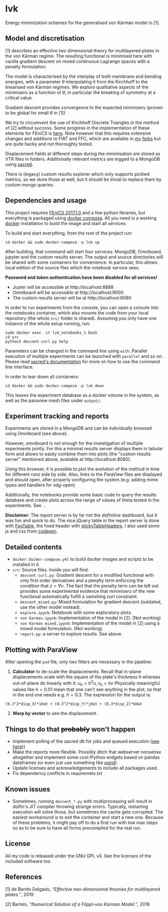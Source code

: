 # lvk

Energy minimization schemes for the generalised von Kármán model in [1].

## Model and discretisation

[1] describes an effective two dimensional theory for multilayered
plates in the von Kármán regime. The resulting functional is minimised
here with vanilla gradient descent on mixed continuous Lagrange spaces
with a penalty formulation.

The model is characterised by the interplay of both membrane and
bending energies, with a parameter $\theta$ interpolating it from the
Kirchhoff to the linearised von Kármán regimes. We explore qualitative
aspects of the minimisers as a function of $\theta$, in particular the
breaking of symmetry at a critical value.

Gradient descent provides convergence to the expected minimisers
(proven to be global for small $\theta$ in [1])

We try to circumvent the use of Kirchhoff Discrete Triangles in the
method of [2] without success. Some progress in the implementation of
these elements for FEniCS is
[here](https://bitbucket.org/mdbenito/hermite). Note however that this
requires extensive changes and additions to FIAT and FFC, which are
available in [my]([https://bitbucket.org/mdbenito/fiat-fork)
[forks](https://bitbucket.org/mdbenito/ffc-fork) but are quite hacky
and not thoroughly tested.

Displacement fields at different steps during the minimisation are
stored as VTK files in folders. Additionally relevant metrics are 
logged to a MongoDB using [sacred](https://github.com/IDSIA/sacred).

There is (legacy) custom results explorer which only supports pickled
metrics, so we store those at well, but it should be trivial to
replace them by custom mongo queries.


## Dependencies and usage

This project requires [FEniCS 2017.1.0](https://fenicsproject.org) and
a few python libraries, but everything is packaged using [docker
compose](https://docs.docker.com/compose/). All you need is a working
[docker](https://docker.io) installation to build the image and start
all services.

To build and start everything, from the root of the project run:

```
cd docker && sudo docker-compose -p lvk up
```

After building, that command will start four services: MongoDB,
Omniboard, jupyter and the custom results server. The output and
source directories will be shared with some containers for
convenience. In particular, this allows local edition of the source
files which the notebook service sees.

**Password and token authentication have been disabled for all
services!**

* Juyter will be accessible at http://localhost:8888
* Omniboard will be accessible at http://localhost:9000
* The custom results server will be at http://localhost:8080

In order to run experiments from the console, you can open a console
into the notebooks container, which also mounts the code from your
local repository (the whole `src/` folder is shared). Assuming you
only have one instance of the whole setup running, run:

```
sudo docker exec -it lvk_notebooks_1 bash
cd src
python3 descent-curl.py help
```

Parameters can be changed in the command line using `with`. Parallel
execution of multiple experiments can be launched with `parallel` and
so on. Please read [sacred's
documentation](https://sacred.readthedocs.io/en/latest/quickstart.html)
for more on how to use the command line interface.

In order to tear down all containers:
```
cd docker && sudo docker-compose -p lvk down
```
This leaves the experiment database as a docker volume in the system,
as well as the paraview mesh files under `output/`.

## Experiment tracking and reports

Experiments are stored in a MongoDB and can be individually browsed
using Omniboard (see above).

However, omniboard is not enough for the investigation of multiple
experiments jointly. For this a minimal results server displays them
in tabular form and allows to easily combine them into plots (the
"custom results server" mentioned above, available at
http://localhost:8080).

Using this browser, it is possible to plot the evolution of the method
in time for different runs side by side. Also, links to the ParaView
files are displayed and should open, after properly configuring the
system (e.g. adding mime types and handlers for xdg-open)

Additionally, the notebooks provide some basic code to query the
results database and create plots across the range of values of theta
tested in the experiments. See ...

**Disclaimer:** The report server is by far not the _definitive_
dashboard, but it was fun and quick to do.  The nice jQuery table in
the report server is done with
[FooTable](http://fooplugins.github.io/FooTable/), the fixed header
with
[stickyTableHeaders](https://github.com/jmosbech/StickyTableHeaders).
I also used some js and css from [codepen](https://codepen.io).


## Detailed contents

* `docker`: `docker-compose.yml` to build docker images and scripts to
  be installed in it.
* `src`: Source files. Inside you will find:
   * `descent_curl.py`: Gradient descent for a modified functional
     with only first order derivatives and a penalty term enforcing
     the condition that $z = \nabla v$. The fact that the penalty term
     can be left out provides some experimental evidence that
     minimisers of the new functional automatically fulfill a
     vanishing curl constraint.
   * `descent_mixed.py`: Mixed formulation for gradient descent
     (outdated, use the other model instead).
   * `explore.ipynb`: Notebook with some exploratory plots.
   * `von Karman.ipynb`: Implementation of the model in [2]. (Not
     working)
   * `von Karman mixed.ipynb`: Implementation of the model in [2]
     using a mixed model formulation. (Not working)
   * `report.py`: a server to explore results. See above.
 

## Plotting with ParaView

After opening the `pvd` file, only two filters are necessary in the pipeline:
 1. **Calculator** to de-scale the displacements. Recall that in-plane
  displacements scale with the square of the plate's thickness $h$ whereas
  out-of-plane do linearly with it: $u_h = h^2 u, v_h = h v$
  Physically meaningful values like $h = 0.01$ mean that one can't see anything
  in the plot, so that in the end one needs e.g. $h = 0.3$. The expression for the
  output is: 
  ```
  (0.3^2*disp_X)*iHat + (0.3^2*disp_Y)*jHat + (0.3*disp_Z)*kHat
  ```
 2. **Warp by vector** to see the displacement.


## Things to do that ~~probably~~ won't happen

* Implement polling of the sacred db for jobs and queued execution
  ([see here](https://github.com/IDSIA/sacred/issues/215)))
* Make the reports more flexible. Possibly ditch that webserver nonsense
  altogether and implement some cool iPython widgets based on pandas dataframes
  (or even just use something like [qgrid](https://github.com/quantopian/qgrid)).
* Update licenses and acknowledgements to include all packages used.
* Fix dependency conflicts in requiremets.txt


## Known issues

* Sometimes, running `descent_*.py` with multiprocessing will result in dolfin's
  JIT compiler throwing strange errors. Typically, restarting execution will solve
  those, but sometimes the cache gets corrupted. The easiest workaround is to exit
  the container and start a new one. Because of these problems, it might pay off to
  do a first run with low max steps so as to be sure to have all forms precompiled
  for the real run.

## License

All my code is released under the GNU GPL v3. See the licenses of the included
software too.


## References

[1] de Benito Delgado, *“Effective two-dimensional theories for
multilayered plates.”*, 2019

[2] Bartels, *“Numerical Solution of a Föppl-von Karman Model.”*, 2016
